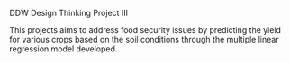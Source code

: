 DDW Design Thinking Project III

This projects aims to address food security issues by predicting the yield for various crops based on the soil conditions through the multiple linear regression model developed. 
